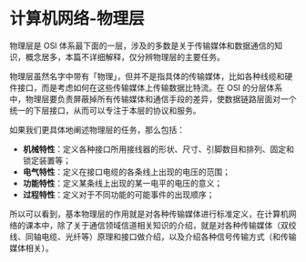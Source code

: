 # 计算机网络-物理层


物理层是 OSI 体系最下面的一层，涉及的多数是关于传输媒体和数据通信的知识，概念居多，本篇不详细解释，仅分辨物理层的主要任务。

<!--more-->

物理层虽然名字中带有「物理」，但并不是指具体的传输媒体，比如各种线缆和硬件接口，而是考虑如何在这些传输媒体上传输数据比特流。在 OSI 的分层体系中，物理层要负责屏蔽掉所有传输媒体和通信手段的差异，使数据链路层面对一个统一的下层接口，从而可以专注于本层的协议和服务。

如果我们更具体地阐述物理层的任务，那么包括：

- **机械特性**：定义各种接口所用接线器的形状、尺寸、引脚数目和排列、固定和锁定装置等；
- **电气特性**：定义在接口电缆的各条线上出现的电压的范围；
- **功能特性**：定义某条线上出现的某一电平的电压的意义；
- **过程特性**：定义对于不同功能的可能事件的出现顺序；

所以可以看到，基本物理层的作用就是对各种传输媒体进行标准定义，在计算机网络的课本中，除了关于通信领域信道相关知识的介绍，就是对各种传输媒体（双绞线、同轴电缆、光纤等）原理和接口做介绍，以及介绍各种信号传输方式（和传输媒体相关）。
